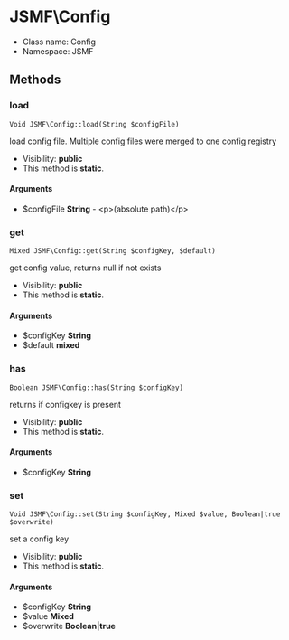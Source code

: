 JSMF\Config
===============






* Class name: Config
* Namespace: JSMF







Methods
-------


### load

    Void JSMF\Config::load(String $configFile)

load config file. Multiple config files were merged to one config registry



* Visibility: **public**
* This method is **static**.


#### Arguments
* $configFile **String** - &lt;p&gt;(absolute path)&lt;/p&gt;



### get

    Mixed JSMF\Config::get(String $configKey, $default)

get config value, returns null if not exists



* Visibility: **public**
* This method is **static**.


#### Arguments
* $configKey **String**
* $default **mixed**



### has

    Boolean JSMF\Config::has(String $configKey)

returns if configkey is present



* Visibility: **public**
* This method is **static**.


#### Arguments
* $configKey **String**



### set

    Void JSMF\Config::set(String $configKey, Mixed $value, Boolean|true $overwrite)

set a config key



* Visibility: **public**
* This method is **static**.


#### Arguments
* $configKey **String**
* $value **Mixed**
* $overwrite **Boolean|true**



